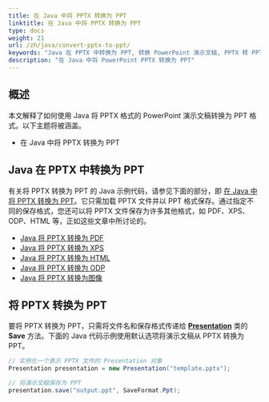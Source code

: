 ```yaml
---
title: 在 Java 中将 PPTX 转换为 PPT
linktitle: 在 Java 中将 PPTX 转换为 PPT
type: docs
weight: 21
url: /zh/java/convert-pptx-to-ppt/
keywords: "Java 在 PPTX 中转换为 PPT, 转换 PowerPoint 演示文稿, PPTX 转 PPT, Java, Aspose.Slides"
description: "在 Java 中将 PowerPoint PPTX 转换为 PPT"
---
```


## **概述**

本文解释了如何使用 Java 将 PPTX 格式的 PowerPoint 演示文稿转换为 PPT 格式。以下主题将被涵盖。

- 在 Java 中将 PPTX 转换为 PPT

## **Java 在 PPTX 中转换为 PPT**

有关将 PPTX 转换为 PPT 的 Java 示例代码，请参见下面的部分，即 [在 Java 中将 PPTX 转换为 PPT](#convert-pptx-to-ppt)。它只需加载 PPTX 文件并以 PPT 格式保存。通过指定不同的保存格式，您还可以将 PPTX 文件保存为许多其他格式，如 PDF、XPS、ODP、HTML 等，正如这些文章中所讨论的。

- [Java 将 PPTX 转换为 PDF](https://docs.aspose.com/slides/java/convert-powerpoint-to-pdf/)
- [Java 将 PPTX 转换为 XPS](https://docs.aspose.com/slides/java/convert-powerpoint-to-xps/)
- [Java 将 PPTX 转换为 HTML](https://docs.aspose.com/slides/java/convert-powerpoint-to-html/)
- [Java 将 PPTX 转换为 ODP](https://docs.aspose.com/slides/java/save-presentation/)
- [Java 将 PPTX 转换为图像](https://docs.aspose.com/slides/java/convert-powerpoint-to-png/)

## **将 PPTX 转换为 PPT**
要将 PPTX 转换为 PPT，只需将文件名和保存格式传递给 [**Presentation**](https://reference.aspose.com/slides/java/com.aspose.slides/Presentation) 类的 **Save** 方法。下面的 Java 代码示例使用默认选项将演示文稿从 PPTX 转换为 PPT。

```java
// 实例化一个表示 PPTX 文件的 Presentation 对象
Presentation presentation = new Presentation("template.pptx");

// 将演示文稿保存为 PPT
presentation.save("output.ppt", SaveFormat.Ppt);  
```